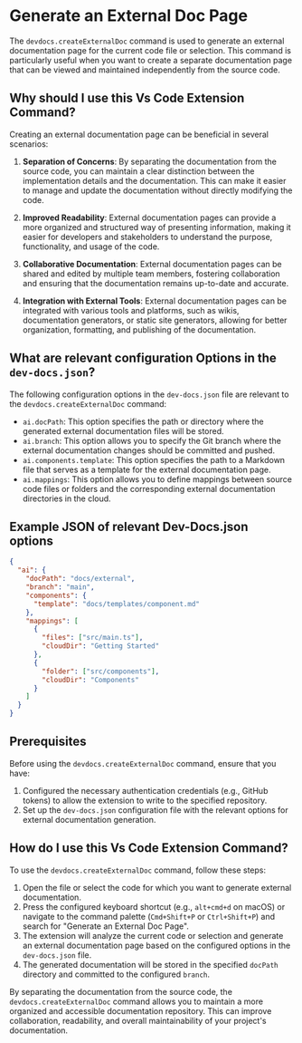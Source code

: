 
  
  # **Generate an External Doc Page**

The `devdocs.createExternalDoc` command is used to generate an external documentation page for the current code file or selection. This command is particularly useful when you want to create a separate documentation page that can be viewed and maintained independently from the source code.

## Why should I use this Vs Code Extension Command?

Creating an external documentation page can be beneficial in several scenarios:

1. **Separation of Concerns**: By separating the documentation from the source code, you can maintain a clear distinction between the implementation details and the documentation. This can make it easier to manage and update the documentation without directly modifying the code.

2. **Improved Readability**: External documentation pages can provide a more organized and structured way of presenting information, making it easier for developers and stakeholders to understand the purpose, functionality, and usage of the code.

3. **Collaborative Documentation**: External documentation pages can be shared and edited by multiple team members, fostering collaboration and ensuring that the documentation remains up-to-date and accurate.

4. **Integration with External Tools**: External documentation pages can be integrated with various tools and platforms, such as wikis, documentation generators, or static site generators, allowing for better organization, formatting, and publishing of the documentation.

## What are relevant configuration Options in the `dev-docs.json`?

The following configuration options in the `dev-docs.json` file are relevant to the `devdocs.createExternalDoc` command:

- `ai.docPath`: This option specifies the path or directory where the generated external documentation files will be stored.
- `ai.branch`: This option allows you to specify the Git branch where the external documentation changes should be committed and pushed.
- `ai.components.template`: This option specifies the path to a Markdown file that serves as a template for the external documentation page.
- `ai.mappings`: This option allows you to define mappings between source code files or folders and the corresponding external documentation directories in the cloud.

## Example JSON of relevant Dev-Docs.json options

```json
{
  "ai": {
    "docPath": "docs/external",
    "branch": "main",
    "components": {
      "template": "docs/templates/component.md"
    },
    "mappings": [
      {
        "files": ["src/main.ts"],
        "cloudDir": "Getting Started"
      },
      {
        "folder": ["src/components"],
        "cloudDir": "Components"
      }
    ]
  }
}
```

## Prerequisites

Before using the `devdocs.createExternalDoc` command, ensure that you have:

1. Configured the necessary authentication credentials (e.g., GitHub tokens) to allow the extension to write to the specified repository.
2. Set up the `dev-docs.json` configuration file with the relevant options for external documentation generation.

## How do I use this Vs Code Extension Command?

To use the `devdocs.createExternalDoc` command, follow these steps:

1. Open the file or select the code for which you want to generate external documentation.
2. Press the configured keyboard shortcut (e.g., `alt+cmd+d` on macOS) or navigate to the command palette (`Cmd+Shift+P` or `Ctrl+Shift+P`) and search for "Generate an External Doc Page".
3. The extension will analyze the current code or selection and generate an external documentation page based on the configured options in the `dev-docs.json` file.
4. The generated documentation will be stored in the specified `docPath` directory and committed to the configured `branch`.

By separating the documentation from the source code, the `devdocs.createExternalDoc` command allows you to maintain a more organized and accessible documentation repository. This can improve collaboration, readability, and overall maintainability of your project's documentation.
  
  
